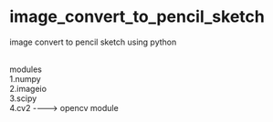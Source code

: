 # image_convert_to_pencil_sketch
image convert to pencil sketch using python

<br> modules<br>
1.numpy<br>
2.imageio<br>
3.scipy<br>
4.cv2 ----> opencv module<br>

